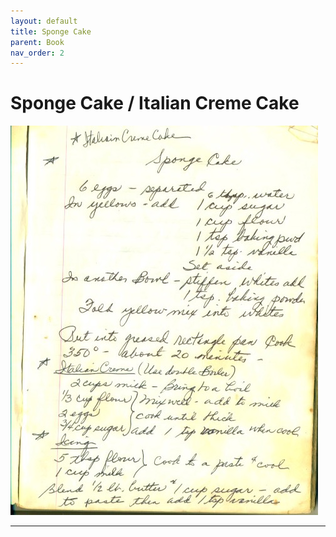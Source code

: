 ```yaml
---
layout: default
title: Sponge Cake
parent: Book
nav_order: 2
---
```


# Sponge Cake / Italian Creme Cake
![Sponge Cake](/recipe-images/pages/page-02.jpg)

---
